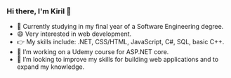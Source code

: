 ### Hi there, I'm Kiril 👋



- 🌱 Currently studying in my final year of a Software Engineering degree.
- 😄 Very interested in web development.
- 👉 My skills include: .NET, CSS/HTML, JavaScript, C#, SQL, basic C++.
- 👯 I’m working on a Udemy course for ASP.NET core.
- 🤔 I’m looking to improve my skills for building web applications and to expand my knowledge.

